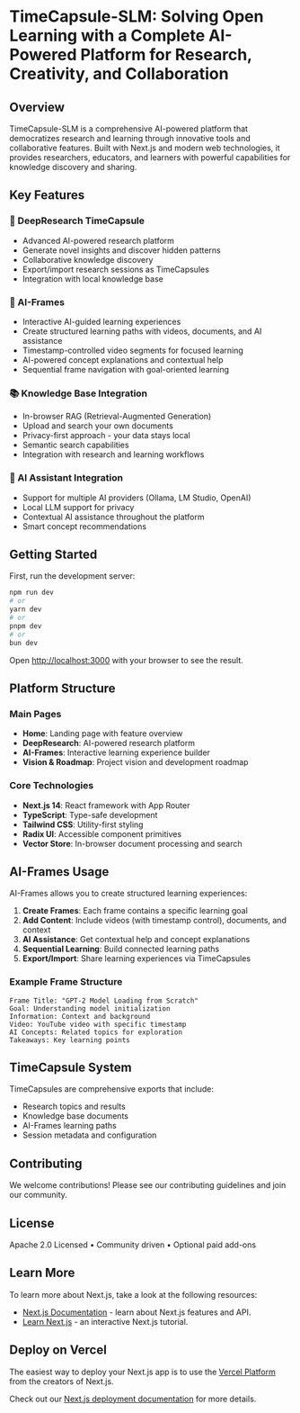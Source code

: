 # TimeCapsule-SLM: Solving Open Learning with a Complete AI-Powered Platform for Research, Creativity, and Collaboration

## Overview

TimeCapsule-SLM is a comprehensive AI-powered platform that democratizes research and learning through innovative tools and collaborative features. Built with Next.js and modern web technologies, it provides researchers, educators, and learners with powerful capabilities for knowledge discovery and sharing.

## Key Features

### 🧠 DeepResearch TimeCapsule

- Advanced AI-powered research platform
- Generate novel insights and discover hidden patterns
- Collaborative knowledge discovery
- Export/import research sessions as TimeCapsules
- Integration with local knowledge base

### 🎥 AI-Frames

- Interactive AI-guided learning experiences
- Create structured learning paths with videos, documents, and AI assistance
- Timestamp-controlled video segments for focused learning
- AI-powered concept explanations and contextual help
- Sequential frame navigation with goal-oriented learning

### 📚 Knowledge Base Integration

- In-browser RAG (Retrieval-Augmented Generation)
- Upload and search your own documents
- Privacy-first approach - your data stays local
- Semantic search capabilities
- Integration with research and learning workflows

### 🤖 AI Assistant Integration

- Support for multiple AI providers (Ollama, LM Studio, OpenAI)
- Local LLM support for privacy
- Contextual AI assistance throughout the platform
- Smart concept recommendations

## Getting Started

First, run the development server:

```bash
npm run dev
# or
yarn dev
# or
pnpm dev
# or
bun dev
```

Open [http://localhost:3000](http://localhost:3000) with your browser to see the result.

## Platform Structure

### Main Pages

- **Home**: Landing page with feature overview
- **DeepResearch**: AI-powered research platform
- **AI-Frames**: Interactive learning experience builder
- **Vision & Roadmap**: Project vision and development roadmap

### Core Technologies

- **Next.js 14**: React framework with App Router
- **TypeScript**: Type-safe development
- **Tailwind CSS**: Utility-first styling
- **Radix UI**: Accessible component primitives
- **Vector Store**: In-browser document processing and search

## AI-Frames Usage

AI-Frames allows you to create structured learning experiences:

1. **Create Frames**: Each frame contains a specific learning goal
2. **Add Content**: Include videos (with timestamp control), documents, and context
3. **AI Assistance**: Get contextual help and concept explanations
4. **Sequential Learning**: Build connected learning paths
5. **Export/Import**: Share learning experiences via TimeCapsules

### Example Frame Structure

```
Frame Title: "GPT-2 Model Loading from Scratch"
Goal: Understanding model initialization
Information: Context and background
Video: YouTube video with specific timestamp
AI Concepts: Related topics for exploration
Takeaways: Key learning points
```

## TimeCapsule System

TimeCapsules are comprehensive exports that include:

- Research topics and results
- Knowledge base documents
- AI-Frames learning paths
- Session metadata and configuration

## Contributing

We welcome contributions! Please see our contributing guidelines and join our community.

## License

Apache 2.0 Licensed • Community driven • Optional paid add-ons

## Learn More

To learn more about Next.js, take a look at the following resources:

- [Next.js Documentation](https://nextjs.org/docs) - learn about Next.js features and API.
- [Learn Next.js](https://nextjs.org/learn) - an interactive Next.js tutorial.

## Deploy on Vercel

The easiest way to deploy your Next.js app is to use the [Vercel Platform](https://vercel.com/new?utm_medium=default-template&filter=next.js&utm_source=create-next-app&utm_campaign=create-next-app-readme) from the creators of Next.js.

Check out our [Next.js deployment documentation](https://nextjs.org/docs/app/building-your-application/deploying) for more details.
